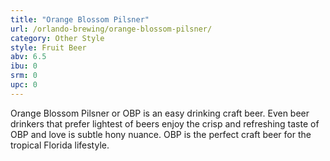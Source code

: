 ```yaml
---
title: "Orange Blossom Pilsner"
url: /orlando-brewing/orange-blossom-pilsner/
category: Other Style
style: Fruit Beer
abv: 6.5
ibu: 0
srm: 0
upc: 0
---
```

Orange Blossom Pilsner or OBP is an easy drinking craft beer.  Even beer drinkers that prefer lightest of beers enjoy the crisp and refreshing taste of OBP and love is subtle hony nuance.  OBP is the perfect craft beer for the tropical Florida lifestyle.
